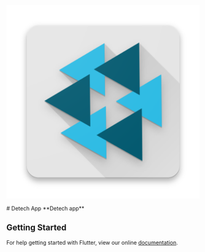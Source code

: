<p align="center">
<img src="logo.png">
</p>
# Detech App
**Detech app**

## Getting Started

For help getting started with Flutter, view our online
[documentation](http://flutter.io/).

